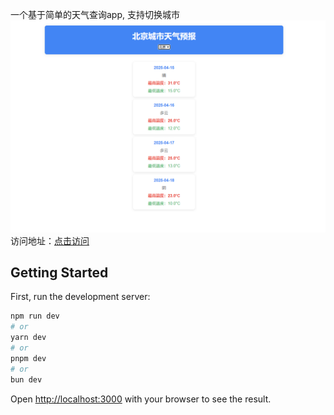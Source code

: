 一个基于简单的天气查询app, 支持切换城市
![Alt text](image.png)
访问地址：[点击访问](https://vercel.com/zzzzzjhhhhs-projects/weather-app/8jJDvmgxVRS737XrnRvP6f1aAv5J)


## Getting Started

First, run the development server:

```bash
npm run dev
# or
yarn dev
# or
pnpm dev
# or
bun dev
```

Open [http://localhost:3000](http://localhost:3000) with your browser to see the result.
